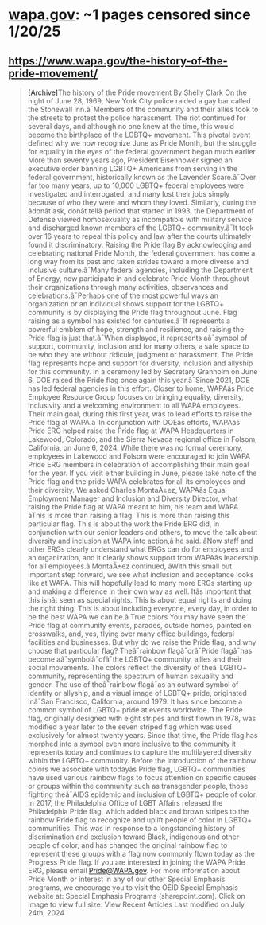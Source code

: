 



# [wapa.gov](wapa.gov): ~1 pages censored since 1/20/25

## https://www.wapa.gov/the-history-of-the-pride-movement/


> [[Archive]](https://web.archive.org/web/20240000000000*/https://www.wapa.gov/the-history-of-the-pride-movement/)The history of the Pride movement By Shelly Clark On the night of June 28, 1969, New York City police raided a gay bar called the Stonewall Inn.â¯Members of the community and their allies took to the streets to protest the police harassment. The riot continued for several days, and although no one knew at the time, this would become the birthplace of the LGBTQ+ movement. This pivotal event defined why we now recognize June as Pride Month, but the struggle for equality in the eyes of the federal government began much earlier. More than seventy years ago, President Eisenhower signed an executive order banning LGBTQ+ Americans from serving in the federal government, historically known as the Lavender Scare.â¯Over far too many years, up to 10,000 LGBTQ+ federal employees were investigated and interrogated, and many lost their jobs simply because of who they were and whom they loved. Similarly, during the âdonât ask, donât tellâ period that started in 1993, the Department of Defense viewed homosexuality as incompatible with military service and discharged known members of the LGBTQ+ community.â¯It took over 16 years to repeal this policy and law after the courts ultimately found it discriminatory. Raising the Pride flag By acknowledging and celebrating national Pride Month, the federal government has come a long way from its past and taken strides toward a more diverse and inclusive culture.â¯Many federal agencies, including the Department of Energy, now participate in and celebrate Pride Month throughout their organizations through many activities, observances and celebrations.â¯Perhaps one of the most powerful ways an organization or an individual shows support for the LGBTQ+ community is by displaying the Pride flag throughout June. Flag raising as a symbol has existed for centuries.â¯It represents a powerful emblem of hope, strength and resilience, and raising the Pride flag is just that.â¯When displayed, it represents aâ¯symbol of support, community, inclusion and for many others, a safe space to be who they are without ridicule, judgment or harassment. The Pride flag represents hope and support for diversity, inclusion and allyship for this community. In a ceremony led by Secretary Granholm on June 6, DOE raised the Pride flag once again this year.â¯Since 2021, DOE has led federal agencies in this effort. Closer to home, WAPAâs Pride Employee Resource Group focuses on bringing equality, diversity, inclusivity and a welcoming environment to all WAPA employees. Their main goal, during this first year, was to lead efforts to raise the Pride flag at WAPA.â¯In conjunction with DOEâs efforts, WAPAâs Pride ERG helped raise the Pride flag at WAPA Headquarters in Lakewood, Colorado, and the Sierra Nevada regional office in Folsom, California, on June 6, 2024. While there was no formal ceremony, employees in Lakewood and Folsom were encouraged to join WAPA Pride ERG members in celebration of accomplishing their main goal for the year. If you visit either building in June, please take note of the Pride flag and the pride WAPA celebrates for all its employees and their diversity. We asked Charles MontaÃ±ez, WAPAâs Equal Employment Manager and Inclusion and Diversity Director, what raising the Pride flag at WAPA meant to him, his team and WAPA. âThis is more than raising a flag. This is more than raising this particular flag. This is about the work the Pride ERG did, in conjunction with our senior leaders and others, to move the talk about diversity and inclusion at WAPA into action,â he said. âNow staff and other ERGs clearly understand what ERGs can do for employees and an organization, and it clearly shows support from WAPAâs leadership for all employees.â MontaÃ±ez continued, âWith this small but important step forward, we see what inclusion and acceptance looks like at WAPA. This will hopefully lead to many more ERGs starting up and making a difference in their own way as well. Itâs important that this isnât seen as special rights. This is about equal rights and doing the right thing. This is about including everyone, every day, in order to be the best WAPA we can be.â True colors You may have seen the Pride flag at community events, parades, outside homes, painted on crosswalks, and, yes, flying over many office buildings, federal facilities and businesses. But why do we raise the Pride flag, and why choose that particular flag? Theâ¯rainbow flagâ¯orâ¯Pride flagâ¯has become aâ¯symbolâ¯ofâ¯the LGBTQ+ community, allies and their social movements. The colors reflect the diversity of theâ¯LGBTQ+ community, representing the spectrum of human sexuality and gender. The use of theâ¯rainbow flagâ¯as an outward symbol of identity or allyship, and a visual image of LGBTQ+ pride, originated inâ¯San Francisco, California, around 1979. It has since become a common symbol of LGBTQ+ pride at events worldwide. The Pride flag, originally designed with eight stripes and first flown in 1978, was modified a year later to the seven striped flag which was used exclusively for almost twenty years. Since that time, the Pride flag has morphed into a symbol even more inclusive to the community it represents today and continues to capture the multilayered diversity within the LGBTQ+ community. Before the introduction of the rainbow colors we associate with todayâs Pride flag, LGBTQ+ communities have used various rainbow flags to focus attention on specific causes or groups within the community such as transgender people, those fighting theâ¯AIDS epidemic and inclusion of LGBTQ+ people of color. In 2017, the Philadelphia Office of LGBT Affairs released the Philadelphia Pride flag, which added black and brown stripes to the rainbow Pride flag to recognize and uplift people of color in LGBTQ+ communities. This was in response to a longstanding history of discrimination and exclusion toward Black, indigenous and other people of color, and has changed the original rainbow flag to represent these groups with a flag now commonly flown today as the Progress Pride flag. If you are interested in joining the WAPA Pride ERG, please email Pride@WAPA.gov. For more information about Pride Month or interest in any of our other Special Emphasis programs, we encourage you to visit the OEID Special Emphasis website at: Special Emphasis Programs (sharepoint.com). Click on image to view full size. View Recent Articles Last modified on July 24th, 2024